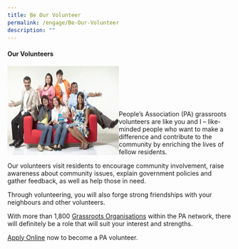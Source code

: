 ```yaml
---
title: Be Our Volunteer
permalink: /engage/Be-Our-Volunteer
description: ""
---
```

#### Our Volunteers

<img style="height:200px;width:250px"  align="left" src="/images/our-volunteers_compressed.jpg"><br><br><br><br><br>
 
People’s Association (PA) grassroots volunteers are like you and I – like-minded people who want to make a difference and contribute to the community by enriching the lives of fellow residents.

Our volunteers visit residents to encourage community involvement, raise awareness about community issues, explain government policies and gather feedback, as well as help those in need.

Through volunteering, you will also forge strong friendships with your neighbours and other volunteers.

With more than 1,800 [Grassroots Organisations](/our-network/Grassroots-Organisations/Grassroots-Organisations) within the PA network, there will definitely be a role that will suit your interest and strengths.

[Apply Online](https://www.grassrootsconnect.pa.gov.sg/VolunteerRegistration.aspx) now to become a PA volunteer.